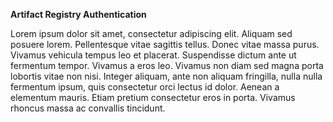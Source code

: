 **Artifact Registry Authentication**

Lorem ipsum dolor sit amet, consectetur adipiscing elit. Aliquam sed posuere
lorem. Pellentesque vitae sagittis tellus. Donec vitae massa purus. Vivamus
vehicula tempus leo et placerat. Suspendisse dictum ante ut fermentum tempor.
Vivamus a eros leo. Vivamus non diam sed magna porta lobortis vitae non nisi.
Integer aliquam, ante non aliquam fringilla, nulla nulla fermentum ipsum, quis
consectetur orci lectus id dolor. Aenean a elementum mauris. Etiam pretium
consectetur eros in porta. Vivamus rhoncus massa ac convallis tincidunt.

